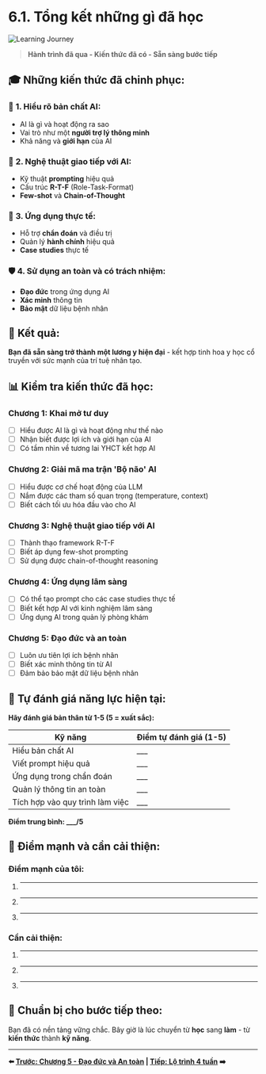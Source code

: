 # 6.1. Tổng kết những gì đã học

![Learning Journey](/images/chapter-6/6.1-learning-journey-mindmap.svg)

> **Hành trình đã qua - Kiến thức đã có - Sẵn sàng bước tiếp**

## 🎓 **Những kiến thức đã chinh phục:**

### 🧠 **1. Hiểu rõ bản chất AI:**
- AI là gì và hoạt động ra sao
- Vai trò như một **người trợ lý thông minh**
- Khả năng và **giới hạn** của AI

### 💬 **2. Nghệ thuật giao tiếp với AI:**
- Kỹ thuật **prompting** hiệu quả
- Cấu trúc **R-T-F** (Role-Task-Format)
- **Few-shot** và **Chain-of-Thought**

### 🏥 **3. Ứng dụng thực tế:**
- Hỗ trợ **chẩn đoán** và điều trị
- Quản lý **hành chính** hiệu quả
- **Case studies** thực tế

### 🛡️ **4. Sử dụng an toàn và có trách nhiệm:**
- **Đạo đức** trong ứng dụng AI
- **Xác minh** thông tin
- **Bảo mật** dữ liệu bệnh nhân

## 🌟 **Kết quả:**
**Bạn đã sẵn sàng trở thành một lương y hiện đại** - kết hợp tinh hoa y học cổ truyền với sức mạnh của trí tuệ nhân tạo.

## 📊 **Kiểm tra kiến thức đã học:**

### **Chương 1: Khai mở tư duy**
- [ ] Hiểu được AI là gì và hoạt động như thế nào
- [ ] Nhận biết được lợi ích và giới hạn của AI
- [ ] Có tầm nhìn về tương lai YHCT kết hợp AI

### **Chương 2: Giải mã ma trận 'Bộ não' AI**
- [ ] Hiểu được cơ chế hoạt động của LLM
- [ ] Nắm được các tham số quan trọng (temperature, context)
- [ ] Biết cách tối ưu hóa đầu vào cho AI

### **Chương 3: Nghệ thuật giao tiếp với AI**
- [ ] Thành thạo framework R-T-F
- [ ] Biết áp dụng few-shot prompting
- [ ] Sử dụng được chain-of-thought reasoning

### **Chương 4: Ứng dụng lâm sàng**
- [ ] Có thể tạo prompt cho các case studies thực tế
- [ ] Biết kết hợp AI với kinh nghiệm lâm sàng
- [ ] Ứng dụng AI trong quản lý phòng khám

### **Chương 5: Đạo đức và an toàn**
- [ ] Luôn ưu tiên lợi ích bệnh nhân
- [ ] Biết xác minh thông tin từ AI
- [ ] Đảm bảo bảo mật dữ liệu bệnh nhân

## 🎯 **Tự đánh giá năng lực hiện tại:**

**Hãy đánh giá bản thân từ 1-5 (5 = xuất sắc):**

| Kỹ năng | Điểm tự đánh giá (1-5) |
|---------|------------------------|
| Hiểu bản chất AI | ___ |
| Viết prompt hiệu quả | ___ |
| Ứng dụng trong chẩn đoán | ___ |
| Quản lý thông tin an toàn | ___ |
| Tích hợp vào quy trình làm việc | ___ |

**Điểm trung bình: ___/5**

## 📝 **Điểm mạnh và cần cải thiện:**

### **Điểm mạnh của tôi:**
1. _________________________
2. _________________________
3. _________________________

### **Cần cải thiện:**
1. _________________________
2. _________________________
3. _________________________

## 🚀 **Chuẩn bị cho bước tiếp theo:**

Bạn đã có nền tảng vững chắc. Bây giờ là lúc chuyển từ **học** sang **làm** - từ **kiến thức** thành **kỹ năng**.

---

**⬅️ [Trước: Chương 5 - Đạo đức và An toàn](../chapter-5/index.md) | [Tiếp: Lộ trình 4 tuần](./page-2.md) ➡️**